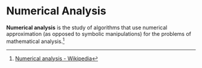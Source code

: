 # Numerical Analysis
**Numerical analysis** is the study of algorithms that use numerical approximation (as opposed to symbolic manipulations) for the problems of mathematical analysis.[^wiki]

[^wiki]: [Numerical analysis - Wikipedia](https://en.wikipedia.org/wiki/Numerical_analysis)